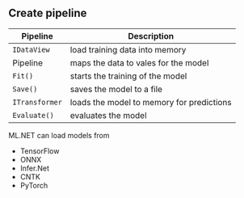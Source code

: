 ## Create pipeline
| Pipeline       | Description                               |
| -------------- | ----------------------------------------- |
| `IDataView`    | load training data into memory            |
| Pipeline       | maps the data to vales for the model      |
| `Fit()`        | starts the training of the model          |
| `Save()`       | saves the model to a file                 |
| `ITransformer` | loads the model to memory for predictions |
| `Evaluate()`   | evaluates the model                       |

ML.NET can load models from
- TensorFlow
- ONNX
- Infer.Net
- CNTK
- PyTorch
